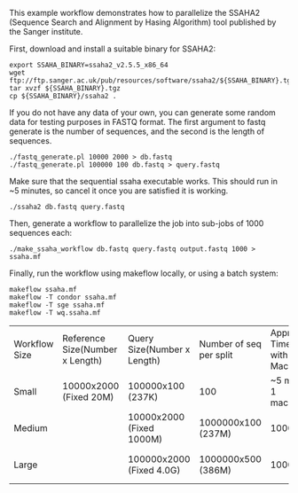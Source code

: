 This example workflow demonstrates how to parallelize the
SSAHA2 (Sequence Search and Alignment by Hasing Algorithm)
tool published by the Sanger institute.

First, download and install a suitable binary for SSAHA2:

```
export SSAHA_BINARY=ssaha2_v2.5.5_x86_64
wget ftp://ftp.sanger.ac.uk/pub/resources/software/ssaha2/${SSAHA_BINARY}.tgz
tar xvzf ${SSAHA_BINARY}.tgz
cp ${SSAHA_BINARY}/ssaha2 .
```

If you do not have any data of your own, you can generate some random
data for testing purposes in FASTQ format.  The first argument to
fastq generate is the number of sequences, and the second is the
length of sequences.

```
./fastq_generate.pl 10000 2000 > db.fastq
./fastq_generate.pl 100000 100 db.fastq > query.fastq
```

Make sure that the sequential ssaha executable works.
This should run in ~5 minutes, so cancel it once you are
satisfied it is working.

```
./ssaha2 db.fastq query.fastq
```

Then, generate a workflow to parallelize the job into
sub-jobs of 1000 sequences each:

```
./make_ssaha_workflow db.fastq query.fastq output.fastq 1000 > ssaha.mf
```

Finally, run the workflow using makeflow locally, or using
a batch system:

```
makeflow ssaha.mf
makeflow -T condor ssaha.mf
makeflow -T sge ssaha.mf
makeflow -T wq.ssaha.mf
```

<table cellpadding=20>
<tr><td>Workflow Size<td>Reference Size(Number x Length)<td>Query Size(Number x Length)<td>Number of seq per split<td> Approx Time with Machine
<tr><td>Small<td>10000x2000 (Fixed 20M)<td>100000x100 (237K)<td>100 <td> ~5 min : 1 machine
<tr><td>Medium<td><td>10000x2000 (Fixed 1000M)<td>1000000x100 (237M)<td>1000 <td> ~3 : 20 machines
<tr><td>Large<td><td>100000x2000 (Fixed 4.0G)<td>1000000x500 (386M)<td>1000 <td> ~15 min : 20 machines
</table>


